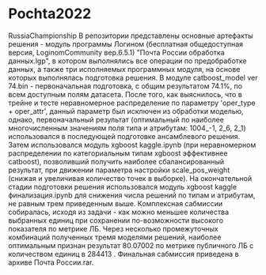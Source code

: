 # Pochta2022
RussiaChampionship
В репозитории представлены основные артефакты решения - модуль программы Логином (бесплатная общедоступная версия, LoginomCommunity вер.6.5.1) "Почта России обработка данных.lgp", в котором выполнялись все операции по предобработке данных, а также три исполняемых программных модуля, на основе которых выполнялась подготовка решения.
В модуле catboost_model ver 74.bin - первоначальная подготовка, с общим результатом 74.1%, по всем доступным полям датасета.
После того, как выяснилось, что в трейне и тесте неравномерное распределение по параметру 'oper_type + oper_attr', данный параметр был исключен из обработки моделью, однако, первоначальный результат (оптимальный по наиболее многочисленным значениям поля типа и атрибутам: 1004_-1, 2_6, 2_1) использовался в последующей подготовке ансамблевого решения.
Затем использовался модуль xgboost kaggle.ipynb (при неравномерном распределении по категориальным типам xgboost эффективнее catboost), позволивший получить наиболее сбалансированный результат, при движении параметра настройки scale_pos_weight (снижая и увеличивая количество точек в выборке).
На окончательной стадии подготовки решения использовался модуль xgboost kaggle финализация.ipynb для снижения числа решений по типам и атрибутам, не равным трем приведенным выше.
Комплексная сабмиссии собиралась, исходя из задачи - как можно меньшее количества выбранных единиц при сохранении по-возможности высокого показателя по метрике ЛБ.
Через несколько промежуточных комбинаций полученных тремя моделями решений, наиболее оптимальным признан результат 80.07002 по метрике публичного ЛБ с количеством единиц в 284413 . Финальная сабмиссия приведена в архиве Почта России.rar. 
